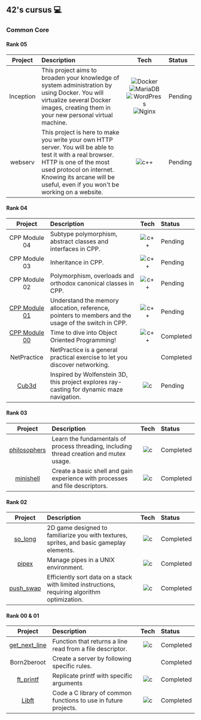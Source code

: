 ## 42's cursus 💻

### Common Core

#### Rank 05
| Project   | Description                | Tech | Status     |
| :-------: | :------------------------- | :--: | :--------  |
| Inception | This project aims to broaden your knowledge of system administration by using Docker. You will virtualize several Docker images, creating them in your new personal virtual machine. | ![Docker](https://img.shields.io/badge/-Docker-46a2f1?style=flat-square&logo=docker&logoColor=white) ![MariaDB](https://img.shields.io/badge/MariaDB-003545?style=flat-square&logo=mariadb&logoColor=white) ![WordPress](https://img.shields.io/badge/WordPress-%23117AC9.svg?style=flat-square&logo=WordPress&logoColor=white) ![Nginx](https://img.shields.io/badge/nginx-%23009639.svg?style=flat-square&logo=nginx&logoColor=white) | Pending |
| webserv | This project is here to make you write your own HTTP server. You will be able to test it with a real browser. HTTP is one of the most used protocol on internet. Knowing its arcane will be useful, even if you won't be working on a website. | ![c++](https://img.shields.io/badge/C++-00599C?style=flat-square&logo=C%2B%2B&logoColor=white) | Pending |


#### Rank 04
| Project   | Description                | Tech | Status     |
| :-------: | :------------------------- | :--: | :--------  |
| CPP Module 04 | Subtype polymorphism, abstract classes and interfaces in CPP. | ![c++](https://img.shields.io/badge/C++-00599C?style=flat-square&logo=C%2B%2B&logoColor=white) |   Pending |
| CPP Module 03 | Inheritance in CPP. | ![c++](https://img.shields.io/badge/C++-00599C?style=flat-square&logo=C%2B%2B&logoColor=white) | Pending |
| CPP Module 02 | Polymorphism, overloads and orthodox canonical classes in CPP. | ![c++](https://img.shields.io/badge/C++-00599C?style=flat-square&logo=C%2B%2B&logoColor=white) |  Pending |
| [CPP Module 01](https://github.com/SabaLeonel/CPP-Module-01) | Understand the memory allocation, reference, pointers to members and the usage of the switch in CPP. | ![c++](https://img.shields.io/badge/C++-00599C?style=flat-square&logo=C%2B%2B&logoColor=white) | Pending |
| [CPP Module 00](https://github.com/SabaLeonel/CPP-Module-00)| Time to dive into Object Oriented Programming! | ![c++](https://img.shields.io/badge/C++-00599C?style=flat-square&logo=C%2B%2B&logoColor=white) | Completed |
| NetPractice | NetPractice is a general practical exercise to let you discover networking. | | Completed |
| [Cub3d]([/42-Student-Teams/42-cub3D](https://github.com/42-Student-Teams/42-cub3D)) | Inspired by Wolfenstein 3D, this project explores ray-casting for dynamic maze navigation. | ![c](https://img.shields.io/badge/C-grey?style=flat-square&logo=C&logoColor=white) | Pending |

#### Rank 03
| Project   | Description                | Tech | Status     |
| :-------: | :------------------------- | :--: | :--------  |
| [philosophers](./03_philosophers/philo/) | Learn the fundamentals of process threading, including thread creation and mutex usage. | ![c](https://img.shields.io/badge/C-grey?style=flat-square&logo=C&logoColor=white) | Completed |
| [minishell](./03_minishell) | Create a basic shell and gain experience with processes and file descriptors. | ![c](https://img.shields.io/badge/C-grey?style=flat-square&logo=C&logoColor=white) | Completed |

#### Rank 02
| Project   | Description                | Tech | Status     |
| :-------: | :------------------------- | :--: | :--------  |
| [so_long](./02_so_long) | 2D game designed to familiarize you with textures, sprites, and basic gameplay elements. | ![c](https://img.shields.io/badge/C-grey?style=flat-square&logo=C&logoColor=white) | Completed |
| [pipex](./02_pipex) | Manage pipes in a UNIX environment. | ![c](https://img.shields.io/badge/C-grey?style=flat-square&logo=C&logoColor=white) | Completed |
| [push_swap](./02_push_swap) | Efficiently sort data on a stack with limited instructions, requiring algorithm optimization. | ![c](https://img.shields.io/badge/C-grey?style=flat-square&logo=C&logoColor=white) | Completed |

#### Rank 00 & 01
| Project   | Description                | Tech | Status     |
| :-------: | :------------------------- | :--: | :--------  |
| [get_next_line](./01_get_next_line) | Function that returns a line read from a file descriptor. | ![c](https://img.shields.io/badge/C-grey?style=flat-square&logo=C&logoColor=white) | Completed |
| Born2beroot | Create a server by following specific rules. |  | Completed |
| [ft_printf](./01_ft_printf)  | Replicate printf with specific arguments | ![c](https://img.shields.io/badge/C-grey?style=flat-square&logo=C&logoColor=white) | Completed |
| [Libft](./00_libft)  | Code a C library of common functions to use in future projects. | ![c](https://img.shields.io/badge/C-grey?style=flat-square&logo=C&logoColor=white) | Completed |



